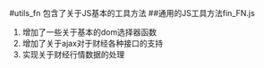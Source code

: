 #utils_fn 包含了关于JS基本的工具方法
##通用的JS工具方法fin_FN.js
1. 增加了一些关于基本的dom选择器函数
2. 增加了关于ajax对于财经各种接口的支持
3. 实现关于财经行情数据的处理
